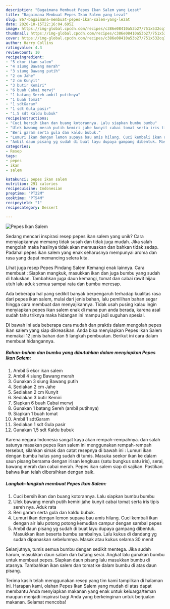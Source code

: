 ```yaml
---
description: "Bagaimana Membuat Pepes Ikan Salem yang Lezat"
title: "Bagaimana Membuat Pepes Ikan Salem yang Lezat"
slug: 867-bagaimana-membuat-pepes-ikan-salem-yang-lezat
date: 2020-10-15T22:16:04.695Z
image: https://img-global.cpcdn.com/recipes/c386e08410a53b27/751x532cq70/pepes-ikan-salem-foto-resep-utama.jpg
thumbnail: https://img-global.cpcdn.com/recipes/c386e08410a53b27/751x532cq70/pepes-ikan-salem-foto-resep-utama.jpg
cover: https://img-global.cpcdn.com/recipes/c386e08410a53b27/751x532cq70/pepes-ikan-salem-foto-resep-utama.jpg
author: Harry Collins
ratingvalue: 4.3
reviewcount: 10
recipeingredient:
- "5 ekor ikan salem"
- "4 siung Bawang merah"
- "3 siung Bawang putih"
- "2 cm Jahe"
- "2 cm Kunyit"
- "3 butir Kemiri"
- "6 buah Cabai merwj"
- "1 batang Sereh ambil putihnya"
- "1 buah tomat"
- "1 sdtGaram"
- "1 sdt Gula pasir"
- "1,5 sdt Kaldu bubuk"
recipeinstructions:
- "Cuci bersih ikan dan buang kotorannya. Lalu siapkan bumbu bumbu"
- "Ulek bawang merah putih kemiri jahe kunyit cabai tomat serta iris tipis sereh nya. Aduk rata"
- "Beri garam serta gula dan kaldu bubuk."
- "Lumuri ikan dengan lemon supaya bau amis hilang. Cuci kembali ikan dengan air lalu potong potong kemudian campur dengan sambal pepes"
- "Ambil daun pisang yg sudah di buat layu dupaya gampang dibentuk. Masukkan ikan beserta bumbu sambalnya. Lalu kukus di dandang yg sudah dipanaskan sebelumnya. Masak atau kukus selama 30 menit"
categories:
- Resep
tags:
- pepes
- ikan
- salem

katakunci: pepes ikan salem 
nutrition: 291 calories
recipecuisine: Indonesian
preptime: "PT22M"
cooktime: "PT54M"
recipeyield: "1"
recipecategory: Dessert

---
```



![Pepes Ikan Salem](https://img-global.cpcdn.com/recipes/c386e08410a53b27/751x532cq70/pepes-ikan-salem-foto-resep-utama.jpg)

Sedang mencari inspirasi resep pepes ikan salem yang unik? Cara menyiapkannya memang tidak susah dan tidak juga mudah. Jika salah mengolah maka hasilnya tidak akan memuaskan dan bahkan tidak sedap. Padahal pepes ikan salem yang enak seharusnya mempunyai aroma dan rasa yang dapat memancing selera kita.

Lihat juga resep Pepes Pindang Salem Kemangi enak lainnya. Cara membuat : Siapkan mangkuk, masukkan ikan dan juga bumbu yang sudah di haluskan. Tambahkan juga daun kemangi, tomat dan cabai rawit hijau utuh lalu aduk semua sampai rata dan bumbu meresap.

Ada beberapa hal yang sedikit banyak berpengaruh terhadap kualitas rasa dari pepes ikan salem, mulai dari jenis bahan, lalu pemilihan bahan segar hingga cara membuat dan menyajikannya. Tidak usah pusing kalau ingin menyiapkan pepes ikan salem enak di mana pun anda berada, karena asal sudah tahu triknya maka hidangan ini mampu jadi suguhan spesial.


Di bawah ini ada beberapa cara mudah dan praktis dalam mengolah pepes ikan salem yang siap dikreasikan. Anda bisa menyiapkan Pepes Ikan Salem memakai 12 jenis bahan dan 5 langkah pembuatan. Berikut ini cara dalam membuat hidangannya.

<!--inarticleads1-->

##### Bahan-bahan dan bumbu yang dibutuhkan dalam menyiapkan Pepes Ikan Salem:

1. Ambil 5 ekor ikan salem
1. Ambil 4 siung Bawang merah
1. Gunakan 3 siung Bawang putih
1. Sediakan 2 cm Jahe
1. Sediakan 2 cm Kunyit
1. Sediakan 3 butir Kemiri
1. Siapkan 6 buah Cabai merwj
1. Gunakan 1 batang Sereh (ambil putihnya)
1. Siapkan 1 buah tomat
1. Ambil 1 sdtGaram
1. Sediakan 1 sdt Gula pasir
1. Gunakan 1,5 sdt Kaldu bubuk


Karena negara Indonesia sangat kaya akan rempah-rempahnya. dan salah satunya masakan pepes ikan salem ini menggunakan rempah-rempah tersebut, silahkan simak dan catat resepnya di bawah ini : Lumuri ikan dengan bumbu halus yang sudah di tumis. Masuka seekor ikan ke dalam saun pisang bersama dengan irisan lengkuas (satu bungkus satu iris), serai, bawang merah dan cabai merah. Pepes ikan salem siap di sajikan. Pastikan bahwa ikan telah dibersihkan dengan baik. 

<!--inarticleads2-->

##### Langkah-langkah membuat Pepes Ikan Salem:

1. Cuci bersih ikan dan buang kotorannya. Lalu siapkan bumbu bumbu
1. Ulek bawang merah putih kemiri jahe kunyit cabai tomat serta iris tipis sereh nya. Aduk rata
1. Beri garam serta gula dan kaldu bubuk.
1. Lumuri ikan dengan lemon supaya bau amis hilang. Cuci kembali ikan dengan air lalu potong potong kemudian campur dengan sambal pepes
1. Ambil daun pisang yg sudah di buat layu dupaya gampang dibentuk. Masukkan ikan beserta bumbu sambalnya. Lalu kukus di dandang yg sudah dipanaskan sebelumnya. Masak atau kukus selama 30 menit


Selanjutnya, tumis semua bumbu dengan sedikit mentega. Jika sudah harum, masukkan daun salam dan batang serai. Angkat lalu gunakan bumbu untuk membuat pepes. Siapkan daun pisang lalu masukkan bumbu di atasnya. Tambahkan ikan salem dan tomat ke dalam bumbu di atas daun pisang. 

Terima kasih telah menggunakan resep yang tim kami tampilkan di halaman ini. Harapan kami, olahan Pepes Ikan Salem yang mudah di atas dapat membantu Anda menyiapkan makanan yang enak untuk keluarga/teman maupun menjadi inspirasi bagi Anda yang berkeinginan untuk berjualan makanan. Selamat mencoba!
